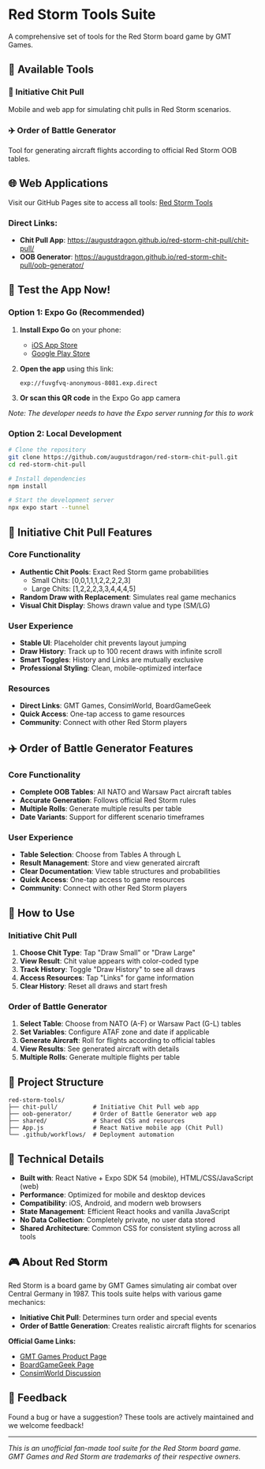 # Red Storm Tools Suite

A comprehensive set of tools for the Red Storm board game by GMT Games.

## 🎯 Available Tools

### 🎲 Initiative Chit Pull
Mobile and web app for simulating chit pulls in Red Storm scenarios.

### ✈️ Order of Battle Generator  
Tool for generating aircraft flights according to official Red Storm OOB tables.

## 🌐 Web Applications

Visit our GitHub Pages site to access all tools: [Red Storm Tools](https://augustdragon.github.io/red-storm-chit-pull/)

### Direct Links:
- **Chit Pull App**: https://augustdragon.github.io/red-storm-chit-pull/chit-pull/
- **OOB Generator**: https://augustdragon.github.io/red-storm-chit-pull/oob-generator/

## 📱 Test the App Now!

### Option 1: Expo Go (Recommended)
1. **Install Expo Go** on your phone:
   - [iOS App Store](https://apps.apple.com/app/expo-go/id982107779)
   - [Google Play Store](https://play.google.com/store/apps/details?id=host.exp.exponent)

2. **Open the app** using this link:
   ```
   exp://fuvgfvq-anonymous-8081.exp.direct
   ```
   
3. **Or scan this QR code** in the Expo Go app camera

*Note: The developer needs to have the Expo server running for this to work*

### Option 2: Local Development
```bash
# Clone the repository
git clone https://github.com/augustdragon/red-storm-chit-pull.git
cd red-storm-chit-pull

# Install dependencies
npm install

# Start the development server
npx expo start --tunnel
```

## 🎲 Initiative Chit Pull Features

### Core Functionality
- **Authentic Chit Pools**: Exact Red Storm game probabilities
  - Small Chits: [0,0,1,1,1,2,2,2,2,3]
  - Large Chits: [1,2,2,2,3,3,4,4,4,5]
- **Random Draw with Replacement**: Simulates real game mechanics
- **Visual Chit Display**: Shows drawn value and type (SM/LG)

### User Experience
- **Stable UI**: Placeholder chit prevents layout jumping
- **Draw History**: Track up to 100 recent draws with infinite scroll
- **Smart Toggles**: History and Links are mutually exclusive
- **Professional Styling**: Clean, mobile-optimized interface

### Resources
- **Direct Links**: GMT Games, ConsimWorld, BoardGameGeek
- **Quick Access**: One-tap access to game resources
- **Community**: Connect with other Red Storm players

## ✈️ Order of Battle Generator Features

### Core Functionality
- **Complete OOB Tables**: All NATO and Warsaw Pact aircraft tables
- **Accurate Generation**: Follows official Red Storm rules
- **Multiple Rolls**: Generate multiple results per table
- **Date Variants**: Support for different scenario timeframes

### User Experience
- **Table Selection**: Choose from Tables A through L
- **Result Management**: Store and view generated aircraft
- **Clear Documentation**: View table structures and probabilities
- **Quick Access**: One-tap access to game resources
- **Community**: Connect with other Red Storm players

## 🎯 How to Use

### Initiative Chit Pull
1. **Choose Chit Type**: Tap "Draw Small" or "Draw Large"
2. **View Result**: Chit value appears with color-coded type
3. **Track History**: Toggle "Draw History" to see all draws
4. **Access Resources**: Tap "Links" for game information
5. **Clear History**: Reset all draws and start fresh

### Order of Battle Generator
1. **Select Table**: Choose from NATO (A-F) or Warsaw Pact (G-L) tables
2. **Set Variables**: Configure ATAF zone and date if applicable
3. **Generate Aircraft**: Roll for flights according to official tables
4. **View Results**: See generated aircraft with details
5. **Multiple Rolls**: Generate multiple flights per table

## 📁 Project Structure

```
red-storm-tools/
├── chit-pull/          # Initiative Chit Pull web app
├── oob-generator/      # Order of Battle Generator web app
├── shared/             # Shared CSS and resources
├── App.js              # React Native mobile app (Chit Pull)
└── .github/workflows/  # Deployment automation
```

## 🔧 Technical Details

- **Built with**: React Native + Expo SDK 54 (mobile), HTML/CSS/JavaScript (web)
- **Performance**: Optimized for mobile and desktop devices
- **Compatibility**: iOS, Android, and modern web browsers
- **State Management**: Efficient React hooks and vanilla JavaScript
- **No Data Collection**: Completely private, no user data stored
- **Shared Architecture**: Common CSS for consistent styling across all tools

## 🎮 About Red Storm

Red Storm is a board game by GMT Games simulating air combat over Central Germany in 1987. This tools suite helps with various game mechanics:

- **Initiative Chit Pull**: Determines turn order and special events
- **Order of Battle Generation**: Creates realistic aircraft flights for scenarios

**Official Game Links:**
- [GMT Games Product Page](https://www.gmtgames.com/p-1059-red-storm-2nd-printing.aspx)
- [BoardGameGeek Page](https://boardgamegeek.com/boardgame/213497/red-storm-the-air-war-over-central-germany-1987)
- [ConsimWorld Discussion](https://talk.consimworld.com/WebX/.1ddc7afe/1)

## 📝 Feedback

Found a bug or have a suggestion? These tools are actively maintained and we welcome feedback!

---

*This is an unofficial fan-made tool suite for the Red Storm board game. GMT Games and Red Storm are trademarks of their respective owners.*
